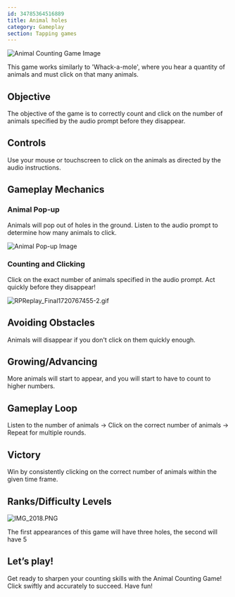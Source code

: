 ```yaml
---
id: 34785364516889
title: Animal holes
category: Gameplay
section: Tapping games
---
```

![Animal Counting Game Image](https://help.studycat.com/hc/article_attachments/34829163309209)

This game works similarly to 'Whack-a-mole', where you hear a quantity of animals and must click on that many animals.

Objective
---------

The objective of the game is to correctly count and click on the number of animals specified by the audio prompt before they disappear.

Controls
--------

Use your mouse or touchscreen to click on the animals as directed by the audio instructions.

Gameplay Mechanics
------------------

### Animal Pop-up

Animals will pop out of holes in the ground. Listen to the audio prompt to determine how many animals to click.

![Animal Pop-up Image](https://help.studycat.com/hc/article_attachments/34829163315225)

### Counting and Clicking

Click on the exact number of animals specified in the audio prompt. Act quickly before they disappear!

![RPReplay_Final1720767455-2.gif](https://help.studycat.com/hc/article_attachments/34975029772825)

Avoiding Obstacles
------------------

Animals will disappear if you don't click on them quickly enough.

Growing/Advancing
-----------------

More animals will start to appear, and you will start to have to count to higher numbers.

Gameplay Loop
-------------

Listen to the number of animals -> Click on the correct number of animals -> Repeat for multiple rounds.

Victory
-------

Win by consistently clicking on the correct number of animals within the given time frame.

Ranks/Difficulty Levels
-----------------------

![IMG_2018.PNG](https://help.studycat.com/hc/article_attachments/34829163311897)

The first appearances of this game will have three holes, the second will have 5

Let’s play!
-----------

Get ready to sharpen your counting skills with the Animal Counting Game! Click swiftly and accurately to succeed. Have fun!
